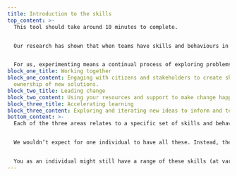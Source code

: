 ```yaml
---
title: Introduction to the skills
top_content: >-
  This tool should take around 10 minutes to complete.


  Our research has shown that when teams have skills and behaviours in the following three  areas, they’re more likely to be successful at experimenting and problem solving. This means they are more effective, efficient and impactful in their work.


  For us, experimenting means a continual process of exploring problems from new perspectives, and testing and iterating possible solutions to learn what works and what doesn’t.
block_one_title: Working together
block_one_content: Engaging with citizens and stakeholders to create shared
  ownership of new solutions.
block_two_title: Leading change
block_two_content: Using your resources and support to make change happen.
block_three_title: Accelerating learning
block_three_content: Exploring and iterating new ideas to inform and test solutions.
bottom_content: >-
  Each of the three areas relates to a specific set of skills and behaviours.


  We wouldn’t expect for one individual to have all these. Instead, they should be spread across a wider team. The challenge (and opportunity) is to combine them in ways that make the team greater than its individual members.


  You as an individual might still have a range of these skills (at varying degrees of strength) across all three areas. Or you may naturally gravitate to only one or two of them.
---
```

